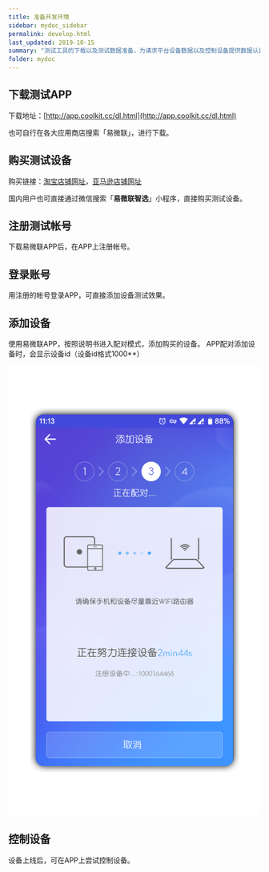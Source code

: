 ```yaml
---
title: 准备开发环境
sidebar: mydoc_sidebar
permalink: develop.html
last_updated: 2019-10-15
summary: "测试工具的下载以及测试数据准备，为请求平台设备数据以及控制设备提供数据认证基础"
folder: mydoc
---
```


## 下载测试APP

下载地址：[http://app.coolkit.cc/dl.html](http://app.coolkit.cc/dl.html)

也可自行在各大应用商店搜索「易微联」，进行下载。

## 购买测试设备

购买链接：[淘宝店铺网址](https://m.tb.cn/h.eLJWsO8?sm=65148e)，[亚马逊店铺网址](https://www.amazon.cn/s?k=sonoff&__mk_zh_CN=%E4%BA%9A%E9%A9%AC%E9%80%8A%E7%BD%91%E7%AB%99&ref=nb_sb_noss_1)

国内用户也可直接通过微信搜索「**易微联智选**」小程序，直接购买测试设备。

## 注册测试帐号

下载易微联APP后，在APP上注册帐号。

## 登录账号

用注册的帐号登录APP，可直接添加设备测试效果。
   

## 添加设备

使用易微联APP，按照说明书进入配对模式，添加购买的设备。
APP配对添加设备时，会显示设备id（设备id格式1000**）

![添加设备](img/addDevice.png)

## 控制设备
   
设备上线后，可在APP上尝试控制设备。